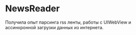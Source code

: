 NewsReader
==========
Получила опыт парсинга rss ленты, работы с UIWebView и ассинхронной загрузки данных из интернета.

